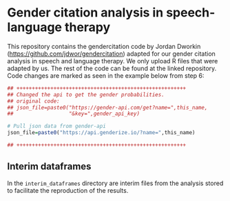 # Gender citation analysis in speech-language therapy
This repository contains the gendercitation code by Jordan Dworkin (https://github.com/jdwor/gendercitation) adapted for our gender citation analysis in speech and language therapy. We only upload R files that were adapted by us. The rest of the code can be found at the linked repository.
Code changes are marked as seen in the example below from step 6:

```r
## +++++++++++++++++++++++++++++++++++++++++++++++++++++++
## Changed the api to get the gender probabilities.
## original code:
## json_file=paste0("https://gender-api.com/get?name=",this_name,
##                  "&key=",gender_api_key)

# Pull json data from gender-api
json_file=paste0("https://api.genderize.io/?name=",this_name)

## +++++++++++++++++++++++++++++++++++++++++++++++++++++++
```
## Interim dataframes
In the `interim_dataframes` directory are interim files from the analysis stored to facilitate the reproduction of the results.
